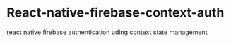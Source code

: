 # React-native-firebase-context-auth
react native firebase authentication uding context state management
